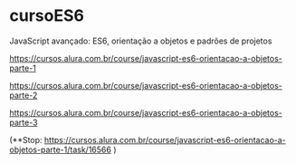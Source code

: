 # cursoES6

JavaScript avançado: ES6, orientação a objetos e padrões de projetos

https://cursos.alura.com.br/course/javascript-es6-orientacao-a-objetos-parte-1

https://cursos.alura.com.br/course/javascript-es6-orientacao-a-objetos-parte-2

https://cursos.alura.com.br/course/javascript-es6-orientacao-a-objetos-parte-3


(**Stop: https://cursos.alura.com.br/course/javascript-es6-orientacao-a-objetos-parte-1/task/16566 )
